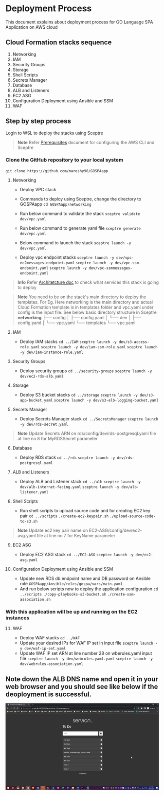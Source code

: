# Deployment Process

This document explains about deployment process for GO Language SPA Application on AWS cloud


## Cloud Formation stacks sequence 
 1. Networking
 2. IAM
 3. Security Groups
 4. Storage
 5. Shell Scripts
 6. Secrets Manager
 7. Database
 8. ALB and Listeners
 9. EC2 ASG
 10. Configuration Deployment using Ansible and SSM
 11. WAF

## Step by step process
Login to WSL to deploy the stacks using Sceptre
>**Note** Refer [Prerequisites](https://github.com/nareshy90/GOSPAapp/blob/main/doc/Prerequisites.md) document for configuring the AWS CLI and Sceptre

### Clone the GitHub repository to your local system
`git clone https://github.com/nareshy90/GOSPAapp`
1. Networking

	  * Deploy VPC stack
	  * Commands to deploy using Sceptre, change the directory to GOSPAapp
	  `cd GOSPAapp/networking`
	  * Run below command to validate the stack
	 `sceptre validate dev/vpc.yaml`
	 * Run below command to generate yaml file
	 `sceptre generate dev/vpc.yaml`
	 
	 * Below command to launch the stack 
	 `sceptre launch -y dev/vpc.yaml`

	 * Deploy vpc endpoint stacks 
	 `sceptre launch -y dev/vpc-ec2messages-endpoint.yaml`
	 `sceptre launch -y dev/vpc-ssm-endpoint.yaml`
	 `sceptre launch -y dev/vpc-ssmmessages-endpoint.yaml`



> **Info** Refer [Architetcture doc](https://github.com/nareshy90/GOSPAapp/blob/main/doc/ArchitecturalOverview.md) to check what services this stack is going to deploy

>**Note** You need to be on the stack's main directory to deploy the templates.
> For Eg. Here networking is the main directory and actual Cloud Formation template is in templates folder and vpc.yaml under config is the input file. See below basic directory structure in Sceptre
**networking**
├── config
│   ├── config.yaml
│   └── dev
│       ├── config.yaml
│       └── vpc.yaml
└── templates
    └── vpc.yaml

2.  IAM

	  * Deploy IAM stacks
		   `cd ../IAM`
		   `sceptre launch -y dev/s3-access-role.yaml`
   		   `sceptre launch -y dev/iam-ssm-role.yaml`
   		   `sceptre launch -y dev/iam-instance-role.yaml`

3. Security Groups
		
	*  Deploy security groups
	 `cd ../security-groups`
	`sceptre launch -y dev/ec2-rds-alb.yaml`
		

4. Storage

	* Deploy S3 bucket stacks
		`cd ../storage`
		`sceptre launch -y dev/s3-app-bucket.yaml`
		`sceptre launch -y dev/s3-elb-logging-bucket.yaml`


5. Secrets Manager

   *  Deploy Secrets Manager stack
   `cd ../SecretsManager`
   `sceptre launch -y dev/rds-secret.yaml`
  
  >**Note** Update Secrets ARN on rds/config/dev/rds-postgresql.yaml file at line no 8 for MyRDSSecret parameter 
	
6. Database

	* Deploy RDS stack
	`cd ../rds`
	`sceptre launch -y dev/rds-postgresql.yaml`
	
7. ALB and Listeners
	* Deploy ALB and Listener stack
	`cd ../alb`
	`sceptre launch -y dev/alb-internet-facing.yaml`
	`sceptre launch -y dev/alb-listener.yaml`

8. Shell Scripts

	* Run shell scripts to upload source code and for creating EC2 key pair
	`cd ../scripts`
	`./create-ec2-keypair.sh`
	`./upload-source-code-to-s3.sh`

>**Note** Update ec2 key pair name on EC2-ASG/config/dev/ec2-asg.yaml file at line no 7 for KeyName parameter 
		  
9.  EC2 ASG

	* Deploy EC2 ASG stack
	`cd ../EC2-ASG`
	`sceptre launch -y dev/ec2-asg.yaml`
   
 10. Configuration Deployment using Ansible and SSM
      
      * Update new RDS db endpoint name and DB password  on Ansible role
          `GOSPAapp/Ansible/roles/gospa/vars/main.yaml`
	 * And run below scripts now to deploy the application configuration 
	 `cd ../scripts`
	 `./copy-playbooks-s3-bucket.sh`
	 `./create-ssm-association.sh`

### With this application will be up and running on the EC2 instances

11. WAF
	  
	  *  Deploy WAF stacks
	  `cd ../WAF`
	  * Update your desired IPs for WAF IP set in input file
	  `sceptre launch -y dev/waf-ip-set.yaml`
	  * Update WAF IP set ARN at line number 28 on wberules.yaml input file
	  `sceptre launch -y dev/webrules.yaml.yaml`
	  `sceptre launch -y dev/webrules-association.yaml`

## Note down the ALB DNS name and open it in your web browser and you should see like below if the deoployment is successful.

![Application Screenshot](https://github.com/nareshy90/GOSPAapp/blob/main/App-screenshot.png)
	  
